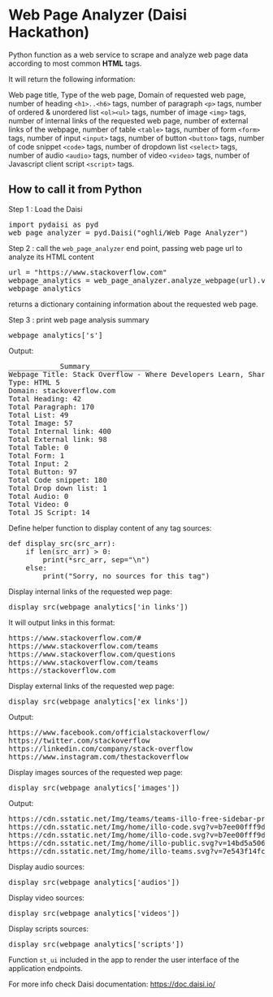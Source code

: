 # Web Page Analyzer (Daisi Hackathon)

Python function as a web service to scrape and analyze web page data according to most common **HTML** tags.

It will return the following information:

Web page title, Type of the web page, Domain of requested web page, number of heading `<h1>..<h6>` tags, number of paragraph `<p>` tags, number of ordered & unordered list `<ol><ul>` tags, number of image `<img>` tags, number of internal links of the requested web page, number of external links of the webpage, number of table `<table>` tags, number of form `<form>` tags, number of input `<input>` tags, number of button `<button>` tags, number of code snippet `<code>` tags, number of dropdown list `<select>` tags, number of audio `<audio>` tags, number of video `<video>` tags, number of Javascript client script `<script>` tags.

## How to call it from Python

Step 1 : Load the Daisi

<pre>
import pydaisi as pyd
web_page_analyzer = pyd.Daisi("oghli/Web Page Analyzer")
</pre>
Step 2 : call the `web_page_analyzer` end point, passing web page url to analyze its HTML content

<pre>
url = "https://www.stackoverflow.com"
webpage_analytics = web_page_analyzer.analyze_webpage(url).value
webpage_analytics
</pre>

returns a dictionary containing information about the requested web page.

Step 3 : print web page analysis summary 
<pre>
webpage_analytics['s']
</pre>

Output:
<pre>
____________Summary______________
Webpage Title: Stack Overflow - Where Developers Learn, Share, & Build Careers
Type: HTML 5
Domain: stackoverflow.com
Total Heading: 42
Total Paragraph: 170
Total List: 49
Total Image: 57
Total Internal link: 400
Total External link: 98
Total Table: 0
Total Form: 1
Total Input: 2
Total Button: 97
Total Code snippet: 180
Total Drop down list: 1
Total Audio: 0
Total Video: 0
Total JS Script: 14
</pre>

Define helper function to display content of any tag sources:
<pre>
def display_src(src_arr):
    if len(src_arr) > 0:
        print(*src_arr, sep="\n")
    else:
        print("Sorry, no sources for this tag")
</pre>


Display internal links of the requested wep page:
<pre>
display_src(webpage_analytics['in_links'])
</pre>

It will output links in this format:
<pre>
https://www.stackoverflow.com/#
https://www.stackoverflow.com/teams
https://www.stackoverflow.com/questions
https://www.stackoverflow.com/teams
https://stackoverflow.com
</pre>

Display external links of the requested wep page:
<pre>
display_src(webpage_analytics['ex_links'])
</pre>

Output:
<pre>
https://www.facebook.com/officialstackoverflow/
https://twitter.com/stackoverflow
https://linkedin.com/company/stack-overflow
https://www.instagram.com/thestackoverflow
</pre>
Display images sources of the requested wep page:
<pre>
display_src(webpage_analytics['images'])
</pre>
Output:
<pre>
https://cdn.sstatic.net/Img/teams/teams-illo-free-sidebar-promo.svg?v=47faa659a05e
https://cdn.sstatic.net/Img/home/illo-code.svg?v=b7ee00fff9d8
https://cdn.sstatic.net/Img/home/illo-code.svg?v=b7ee00fff9d8
https://cdn.sstatic.net/Img/home/illo-public.svg?v=14bd5a506009
https://cdn.sstatic.net/Img/home/illo-teams.svg?v=7e543f14fcc0
</pre>
Display audio sources:
<pre>
display_src(webpage_analytics['audios'])
</pre>
Display video sources:
<pre>
display_src(webpage_analytics['videos'])
</pre>
Display scripts sources:
<pre>
display_src(webpage_analytics['scripts'])
</pre>

Function `st_ui` included in the app to render the user interface of the application endpoints.

For more info check Daisi documentation: https://doc.daisi.io/



